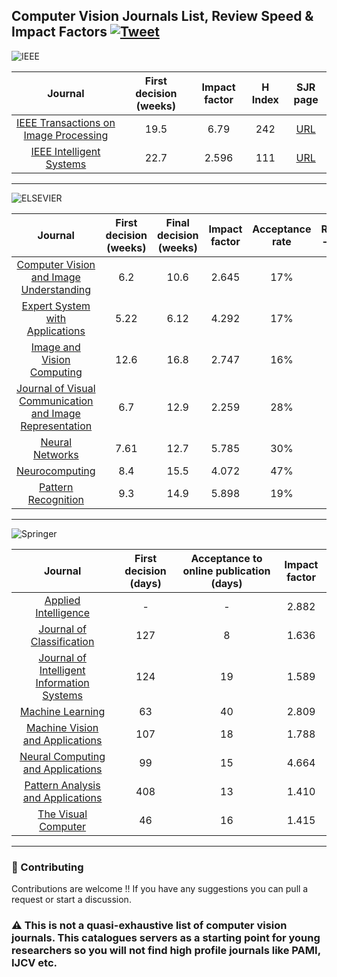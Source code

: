## Computer Vision Journals List, Review Speed & Impact Factors [![Tweet](https://img.shields.io/twitter/url/http/shields.io.svg?style=social)](https://twitter.com/intent/tweet?text=Computer%20Vision%20Journals%20Catalogue.%20&url=https://github.com/GKalliatakis/Computer-Vision-Journals-Catalogue&via=GKalliatakis&hashtags=ComputerVision,journals,github)



![IEEE](https://abeon-hosting.com/images/ieee-logo-png-6.png)

|                                                Journal                                               	| First decision  (weeks) 	| Impact factor 	| H Index 	|                                   SJR page                                  	|
|:----------------------------------------------------------------------------------------------------:	|:-----------------------:	|:-------------:	|:-------:	|:---------------------------------------------------------------------------:	|
| [IEEE Transactions on Image Processing](https://ieeexplore.ieee.org/xpl/RecentIssue.jsp?punumber=83) 	|           19.5          	|      6.79     	|   242   	|  [URL](https://www.scimagojr.com/journalsearch.php?q=25534&tip=sid&clean=0) 	|
|                 [IEEE Intelligent Systems](https://www.computer.org/csdl/magazine/ex)                	|           22.7          	|     2.596     	|   111   	| [URL](https://www.scimagojr.com/journalsearch.php?q=110111&tip=sid&clean=0) 	|

---

![ELSEVIER](https://upload.wikimedia.org/wikipedia/commons/thumb/e/e7/Elsevier.svg/200px-Elsevier.svg.png)

|                          Journal                         	| First decision (weeks) 	| Final decision (weeks) 	| Impact factor 	| Acceptance rate 	| Ranking – CS/AI 	| Ranking – Engineering 	|
|:--------------------------------------------------------:	|:----------------------:	|:----------------------:	|:-------------:	|:---------------:	|:---------------:	|:---------------------:	|
|          [Computer Vision and Image Understanding](https://www.journals.elsevier.com/computer-vision-and-image-understanding)         	|           6.2          	|          10.6          	|     2.645     	|        17%       	|        43       	|           99          	|
|              [Expert System with Applications](https://www.journals.elsevier.com/expert-systems-with-applications)             	|          5.22          	|          6.12          	|     4.292     	|        17%       	|        20       	|           42          	|
|                [Image and Vision Computing](https://www.journals.elsevier.com/image-and-vision-computing)                	|          12.6          	|          16.8          	|     2.747      	|        16%       	|        52       	|                       	|
| [Journal of Visual Communication and Image Representation](https://www.journals.elsevier.com/journal-of-visual-communication-and-image-representation) 	|           6.7          	|          12.9          	|     2.259     	|        28%       	|                 	|                       	|
|                      [Neural Networks](https://www.journals.elsevier.com/neural-networks)                     	|          7.61          	|          12.7          	|     5.785      	|        30%       	|        7        	|                       	|
|                      [Neurocomputing](https://www.journals.elsevier.com/neurocomputing)                      	|           8.4          	|          15.5          	|     4.072      	|        47%       	|        27       	|                       	|
|                    [Pattern Recognition](https://www.journals.elsevier.com/pattern-recognition)                   	|           9.3          	|          14.9          	|     5.898      	|        19%       	|        16       	|           37          	|


---

![Springer](https://link.springer.com/static/ba342cfcee97cdae7e6d7fbd48af7484e3cf9e54/sites/link/images/logo_high_res.png)


|                                                Journal                                                	| First decision  (days) 	| Acceptance to  online publication (days) 	| Impact factor 	|
|:-----------------------------------------------------------------------------------------------------:	|:----------------------:	|:----------------------------------------:	|:-------------:	|
|                    [Applied Intelligence](https://link.springer.com/journal/10489)                    	|            -           	|                     -                    	|     2.882     	|
|                   [Journal of Classification](https://link.springer.com/journal/357)                  	|           127          	|                     8                    	|     1.636     	|
|         [Journal of Intelligent Information Systems](https://link.springer.com/journal/10844)         	|           124          	|                    19                    	|     1.589     	|
|                 [Machine Learning](https://www.springer.com/computer/ai/journal/10994)                	|           63           	|                    40                    	|     2.809     	|
|                [Machine Vision and Applications](https://link.springer.com/journal/138)               	|           107          	|                    18                    	|     1.788     	|
|               [Neural Computing and Applications](https://link.springer.com/journal/521)              	|           99           	|                    15                    	|     4.664     	|
| [Pattern Analysis and Applications](https://www.springer.com/computer/image+processing/journal/10044) 	|           408          	|                    13                    	|     1.410     	|
|                      [The Visual Computer](https://link.springer.com/journal/371)                     	|           46           	|                    16                    	|     1.415     	|


---

### :busts_in_silhouette: Contributing
Contributions are welcome !! If you have any suggestions you can pull a request or start a discussion.

### :warning: This is not a quasi-exhaustive list of computer vision journals. This catalogues servers as a starting point for young researchers so you will not find high profile journals like PAMI, IJCV etc.